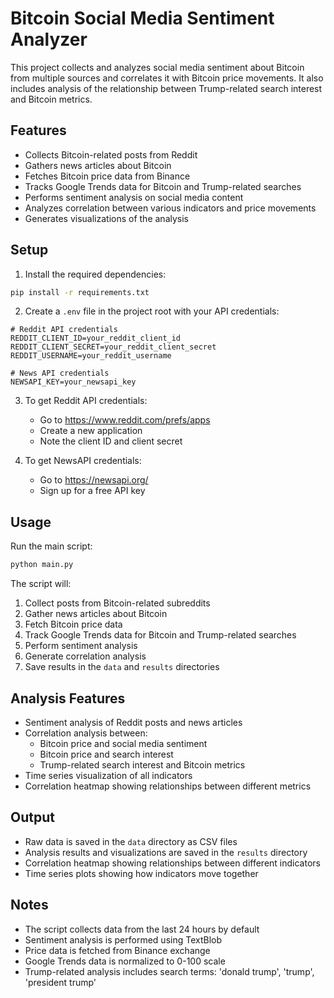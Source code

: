 # Bitcoin Social Media Sentiment Analyzer

This project collects and analyzes social media sentiment about Bitcoin from multiple sources and correlates it with Bitcoin price movements. It also includes analysis of the relationship between Trump-related search interest and Bitcoin metrics.

## Features

- Collects Bitcoin-related posts from Reddit
- Gathers news articles about Bitcoin
- Fetches Bitcoin price data from Binance
- Tracks Google Trends data for Bitcoin and Trump-related searches
- Performs sentiment analysis on social media content
- Analyzes correlation between various indicators and price movements
- Generates visualizations of the analysis

## Setup

1. Install the required dependencies:
```bash
pip install -r requirements.txt
```

2. Create a `.env` file in the project root with your API credentials:
```
# Reddit API credentials
REDDIT_CLIENT_ID=your_reddit_client_id
REDDIT_CLIENT_SECRET=your_reddit_client_secret
REDDIT_USERNAME=your_reddit_username

# News API credentials
NEWSAPI_KEY=your_newsapi_key
```

3. To get Reddit API credentials:
   - Go to https://www.reddit.com/prefs/apps
   - Create a new application
   - Note the client ID and client secret

4. To get NewsAPI credentials:
   - Go to https://newsapi.org/
   - Sign up for a free API key

## Usage

Run the main script:
```bash
python main.py
```

The script will:
1. Collect posts from Bitcoin-related subreddits
2. Gather news articles about Bitcoin
3. Fetch Bitcoin price data
4. Track Google Trends data for Bitcoin and Trump-related searches
5. Perform sentiment analysis
6. Generate correlation analysis
7. Save results in the `data` and `results` directories

## Analysis Features

- Sentiment analysis of Reddit posts and news articles
- Correlation analysis between:
  - Bitcoin price and social media sentiment
  - Bitcoin price and search interest
  - Trump-related search interest and Bitcoin metrics
- Time series visualization of all indicators
- Correlation heatmap showing relationships between different metrics

## Output

- Raw data is saved in the `data` directory as CSV files
- Analysis results and visualizations are saved in the `results` directory
- Correlation heatmap showing relationships between different indicators
- Time series plots showing how indicators move together

## Notes

- The script collects data from the last 24 hours by default
- Sentiment analysis is performed using TextBlob
- Price data is fetched from Binance exchange
- Google Trends data is normalized to 0-100 scale
- Trump-related analysis includes search terms: 'donald trump', 'trump', 'president trump' 